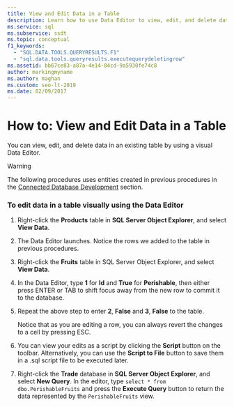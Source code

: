```yaml
---
title: View and Edit Data in a Table
description: Learn how to use Data Editor to view, edit, and delete data in an existing table. See how to view changes in script form and save them to a script file.
ms.service: sql
ms.subservice: ssdt
ms.topic: conceptual
f1_keywords: 
  - "SQL.DATA.TOOLS.QUERYRESULTS.F1"
  - "sql.data.tools.queryresults.executequerydeletingrow"
ms.assetid: bb67ce83-a87a-4e14-84cd-9a5930fe74c8
author: markingmyname
ms.author: maghan
ms.custom: seo-lt-2019
ms.date: 02/09/2017
---
```


# How to: View and Edit Data in a Table

You can view, edit, and delete data in an existing table by using a visual Data Editor.  
  
> [!WARNING]  
> The following procedures uses entities created in previous procedures in the [Connected Database Development](../ssdt/connected-database-development.md) section.  
  
### To edit data in a table visually using the Data Editor  
  
1.  Right-click the **Products** table in **SQL Server Object Explorer**, and select **View Data**.  
  
2.  The Data Editor launches. Notice the rows we added to the table in previous procedures.  
  
3.  Right-click the **Fruits** table in SQL Server Object Explorer, and select **View Data**.  
  
4.  In the Data Editor, type **1** for **Id** and **True** for **Perishable**, then either press ENTER or TAB to shift focus away from the new row to commit it to the database.  
  
5.  Repeat the above step to enter **2**, **False** and **3**, **False** to the table.  
  
    Notice that as you are editing a row, you can always revert the changes to a cell by pressing ESC.  
  
6.  You can view your edits as a script by clicking the **Script** button on the toolbar. Alternatively, you can use the **Script to File** button to save them in a .sql script file to be executed later.  
  
7.  Right-click the **Trade** database in **SQL Server Object Explorer**, and select **New Query**. In the editor, type `select * from dbo.PerishableFruits` and press the **Execute Query** button to return the data represented by the `PerishableFruits` view.  
  
